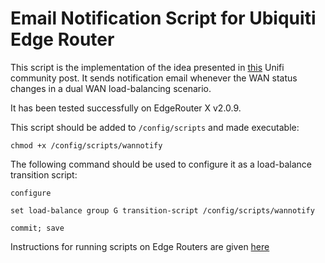 # Email Notification Script for Ubiquiti Edge Router

This script is the implementation of the idea presented in [this](https://community.ui.com/questions/EdgeRouter-WAN-Failover-Email-Alert/d00d4332-6d39-472d-9cfd-3a4faf41f9b4) Unifi community post. It sends notification email whenever the WAN status changes in a dual WAN load-balancing scenario.

It has been tested successfully on EdgeRouter X v2.0.9.

This script should be added to `/config/scripts` and made executable:

```
chmod +x /config/scripts/wannotify
```

The following command should be used to configure it as a load-balance transition script:

```
configure

set load-balance group G transition-script /config/scripts/wannotify

commit; save
```

Instructions for running scripts on Edge Routers are given [here](https://gist.github.com/nasirhafeez/9a2b9d236eaa48fc6d482f8aee603145)
